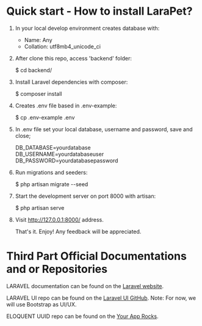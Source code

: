 # Quick start - How to install LaraPet?
1. In your local develop environment creates database with:

    - Name: Any
    - Collation: utf8mb4_unicode_ci

2. After clone this repo, access 'backend' folder:

    $ cd backend/

3. Install Laravel dependencies with composer:

    $ composer install

4. Creates .env file based in .env-example:

    $ cp .env-example .env

5. In .env file set your local database, username and password, save and close;

    DB_DATABASE=yourdatabase\
    DB_USERNAME=yourdatabaseuser\
    DB_PASSWORD=yourdatabasepassword

6. Run migrations and seeders:

    $ php artisan migrate --seed

7. Start the development server on port 8000 with artisan:

    $ php artisan serve

8. Visit http://127.0.0.1:8000/ address. 


    That's it. Enjoy! Any feedback will be appreciated.


# Third Part Official Documentations and or Repositories
LARAVEL documentation can be found on the [Laravel website](https://laravel.com/docs/frontend). 

LARAVEL UI repo can be found on the [Laravel UI GitHub](https://github.com/laravel/ui). 
Note: For now, we will use Bootstrap as UI/UX.

ELOQUENT UUID repo can be found on the [Your App Rocks](https://github.com/YourAppRocks/eloquent-uuid).